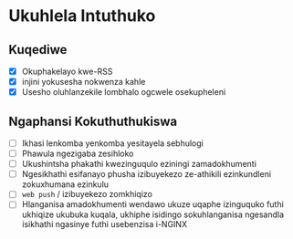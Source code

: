 # Ukuhlela Intuthuko

## Kuqediwe

- [x] Okuphakelayo kwe-RSS
- [x] injini yokusesha nokwenza kahle
- [x] Usesho oluhlanzekile lombhalo ogcwele osekupheleni

## Ngaphansi Kokuthuthukiswa

- [ ] Ikhasi lenkomba yenkomba yesitayela sebhulogi
- [ ] Phawula ngezigaba zesihloko
- [ ] Ukushintsha phakathi kwezinguqulo eziningi zamadokhumenti
- [ ] Ngesikhathi esifanayo phusha izibuyekezo ze-athikili ezinkundleni zokuxhumana ezinkulu
- [ ] `web push` / izibuyekezo zomkhiqizo
- [ ] Hlanganisa amadokhumenti wendawo ukuze uqaphe izinguquko futhi ukhiqize ukubuka kuqala, ukhiphe isidingo sokuhlanganisa ngesandla isikhathi ngasinye futhi usebenzisa i-NGINX